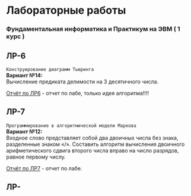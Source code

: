 # Лабораторные работы
### Фундаментальная информатика и Практикум на ЭВМ ( 1 курс )
## ЛР-6
`Конструирование диаграмм Тьюринга`  
**Вариант №14:**  
Вычисление предиката делимости на 3 десятичного числа.  

[Отчёт по ЛР6](https://github.com/patrikeyeva/Institute/blob/master/Informatics/%D0%BE%D1%82%D1%87%D1%91%D1%82%20%D0%BF%D0%BE%20%D0%BB%D0%B0%D0%B1%D0%B5%20%206%20(%D0%B4%D0%B8%D0%B0%D0%B3%D1%80%D0%B0%D0%BC%D0%BC%D1%8B%20%D1%82%D1%8C%D1%8E%D1%80%D0%B8%D0%BD%D0%B3%D0%B0).docx) - отчет по лабе, только идея алгоритма!!!!  


## ЛР-7
`Программирование в алгоритмической модели Маркова`  
**Вариант №12:**  
Входное слово представляет собой два двоичных числа без знака, разделенные знаком «/». Составить алгоритм вычисления двоичного арифметического сдвига второго числа вправо на число разрядов, равное первому числу.  

[Отчёт по ЛР7](https://github.com/patrikeyeva/Institute/blob/master/Informatics/%D0%BE%D1%82%D1%87%D1%91%D1%82%20%D0%BF%D0%BE%20%D0%BB%D0%B0%D0%B1%D0%B5%20%207%20%20(%D0%B0%D0%BB%D0%B3%D0%BE%D1%80%D0%B8%D1%82%D0%BC%D1%8B%20%D0%BC%D0%B0%D1%80%D0%BA%D0%BE%D0%B2%D0%B0).docx) - отчет по лабе. 


## ЛР-

